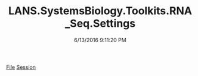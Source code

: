 ﻿---
title: LANS.SystemsBiology.Toolkits.RNA_Seq.Settings
date: 6/13/2016 9:11:20 PM
---

[File](T-LANS.SystemsBiology.Toolkits.RNA_Seq.Settings.File.html)
[Session](T-LANS.SystemsBiology.Toolkits.RNA_Seq.Settings.Session.html)
